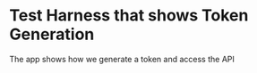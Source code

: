 # Test Harness that shows Token Generation #
The app shows how we generate a token and access the API